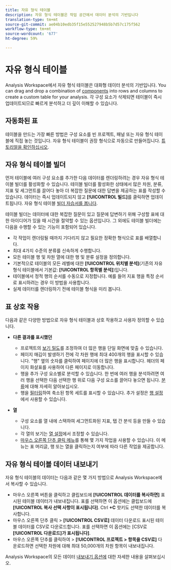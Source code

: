 ```yaml
---
title: 자유 형식 테이블
description: 자유 형식 테이블은 작업 공간에서 데이터 분석의 기반입니다
translation-type: tm+mt
source-git-commit: ae04b10edb35f15e552527948b5b7d57c175f562
workflow-type: tm+mt
source-wordcount: '677'
ht-degree: 59%

---
```



# 자유 형식 테이블

Analysis Workspace에서 자유 형식 테이블은 대화형 데이터 분석의 기반입니다. You can drag and drop a combination of [components](https://docs.adobe.com/content/help/ko-KR/analytics/analyze/analysis-workspace/components/analysis-workspace-components.html) into rows and columns to create a custom table for your analysis. 각 구성 요소가 삭제되면 테이블이 즉시 업데이트되므로 빠르게 분석하고 더 깊이 이해할 수 있습니다.

## 자동화된 표

테이블을 만드는 가장 빠른 방법은 구성 요소를 빈 프로젝트, 패널 또는 자유 형식 테이블에 직접 놓는 것입니다. 자유 형식 테이블이 권장 형식으로 자동으로 만들어집니다. [튜토리얼을 확인하십시오](https://experienceleague.adobe.com/docs/analytics-learn/tutorials/analysis-workspace/building-freeform-tables/auto-build-freeform-tables-in-analysis-workspace.html).

## 자유 형식 테이블 빌더

먼저 테이블에 여러 구성 요소를 추가한 다음 데이터를 렌더링하려는 경우 자유 형식 테이블 빌더를 활성화할 수 있습니다. 테이블 빌더를 활성화한 상태에서 많은 차원, 분류, 지표 및 세그먼트를 끌어다 놓아 더 복잡한 질문에 대한 답변을 제공하는 표를 작성할 수 있습니다. 데이터는 즉시 업데이트되지 않고 **[!UICONTROL 빌드]**&#x200B;를 클릭하면 업데이트됩니다. 자유 형식 테이블 [빌더 자습서를 봅니다](https://experienceleague.adobe.com/docs/analytics-learn/tutorials/analysis-workspace/building-freeform-tables/using-the-freeform-table-builder-in-analysis-workspace.html).

테이블 빌더는 데이터에 대한 복잡한 질문이 있고 질문에 답변하기 위해 구성할 표에 대한 아이디어가 있을 때 시간을 절약할 수 있는 옵션입니다. 그 외에도 테이블 빌더에는 다음을 수행할 수 있는 기능이 포함되어 있습니다.

* 각 작업이 렌더링될 때까지 기다리지 않고 필요한 정확한 형식으로 표를 배열합니다.
* 최대 4가지 수준의 분류를 신속하게 수행합니다.
* 모든 테이블 행 및 차원 열에 대한 행 및 분류 설정을 정의합니다.
* 기본적으로 테이블의 모든 레벨에 대한 **[!UICONTROL 위치별 분석]**(기존의 자유 형식 테이블에서 기본값: **[!UICONTROL 항목별 분석]**)입니다.
* 테이블에서 정적 행의 순서를 수동으로 지정합니다. 예를 들어 지표 행을 특정 순서로 표시하려는 경우 이 방법을 사용합니다.
* 실제 데이터를 렌더링하기 전에 테이블 형식을 미리 봅니다.

## 표 상호 작용

다음과 같은 다양한 방법으로 자유 형식 테이블과 상호 작용하고 사용자 정의할 수 있습니다.

* **다른 결과를 표시했던**
   * 프로젝트의 [보기 밀도](https://docs.adobe.com/content/help/ko-KR/analytics/analyze/analysis-workspace/build-workspace-project/view-density.html)를 조정하여 더 많은 행을 단일 화면에 맞출 수 있습니다.
   * 페이지 매김이 발생하기 전에 각 차원 행에 최대 400개의 행을 표시할 수 있습니다. &quot;행&quot; 옆의 숫자를 클릭하여 페이지에 더 많은 행을 표시합니다. 헤더의 페이지 화살표를 사용하여 다른 페이지로 이동합니다.
   * 행을 추가 구성 요소별로 분석할 수 있습니다. 한 번에 여러 행을 분석하려면 여러 행을 선택한 다음 선택한 행 위로 다음 구성 요소를 끌어다 놓으면 됩니다. [분류](https://docs.adobe.com/content/help/ko-KR/analytics/analyze/analysis-workspace/components/dimensions/t-breakdown-fa.html)에 대해 자세히 알아보십시오.
   * 행을 [필터링](https://docs.adobe.com/content/help/ko-KR/analytics/analyze/analysis-workspace/visualizations/freeform-table/pagination-filtering-sorting.html)하여 축소된 항목 세트를 표시할 수 있습니다. 추가 설정은 [행 설정](https://docs.adobe.com/content/help/en/analytics/analyze/analysis-workspace/visualizations/freeform-table/column-row-settings/table-settings.html)에서 사용할 수 있습니다.

* **열**
   * 구성 요소를 열 내에 스택하여 세그먼트화된 지표, 탭 간 분석 등을 만들 수 있습니다.
   * 각 열의 보기는 [열 설정](https://docs.adobe.com/content/help/ko-KR/analytics/analyze/analysis-workspace/build-workspace-project/column-row-settings/column-settings.html)에서 조정할 수 있습니다.
   * [마우스 오른쪽 단추 클릭 메뉴](https://docs.adobe.com/content/help/en/analytics-learn/tutorials/analysis-workspace/building-freeform-tables/using-the-right-click-menu.html)를 통해 몇 가지 작업을 사용할 수 있습니다. 이 메뉴는 표 머리글, 행 또는 열을 클릭하는지 여부에 따라 다른 작업을 제공합니다.

## 자유 형식 테이블 데이터 내보내기

자유 형식 테이블의 데이터는 다음과 같은 몇 가지 방법으로 Analysis Workspace에서 복사할 수 있습니다.

* 마우스 오른쪽 버튼을 클릭하고 클립보드에 **[!UICONTROL 데이터를 복사하면]** 표시된 테이블 데이터가 내보내집니다. 표를 선택하면 이 옵션에는 클립보드에 **[!UICONTROL 복사 선택 사항이 표시됩니다]**. Ctrl **+C** 핫키도 선택한 데이터를 복사합니다.
* 마우스 오른쪽 단추 클릭 > **[!UICONTROL CSV로]** 데이터 다운로드 표시된 테이블 데이터를 CSV로 다운로드합니다. 표를 선택하면 이 옵션에는 [CSV로 **[!UICONTROL 다운로드]가 표시됩니다]**.
* 마우스 오른쪽 단추를 클릭하여 > **[!UICONTROL 프로젝트 > 항목을 CSV로]** 다운로드하면 선택한 차원에 대해 최대 50,000개의 차원 항목이 내보내집니다.

Analysis Workspace의 모든 데이터 [내보내기 옵션에](https://experienceleague.adobe.com/docs/analytics/analyze/analysis-workspace/curate-share/download-send.html) 대한 자세한 내용을 살펴보십시오.
